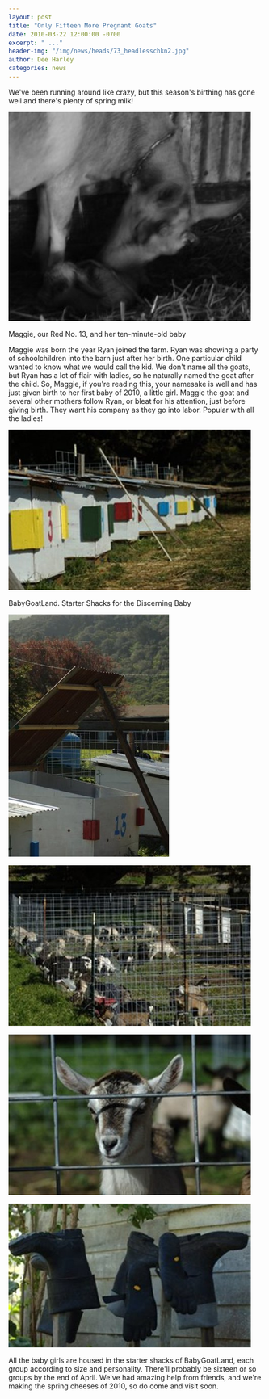 ```yaml
---
layout: post
title: "Only Fifteen More Pregnant Goats"
date: 2010-03-22 12:00:00 -0700
excerpt: " ..."
header-img: "/img/news/heads/73_headlesschkn2.jpg"
author: Dee Harley
categories: news
---
```



We've been running around like crazy, but this season's birthing has
gone well and there's plenty of spring milk!



![image](/img/news/73_baby&maggie.jpg)

Maggie, our Red No. 13, and her ten-minute-old baby

Maggie was born the year Ryan joined the farm. Ryan was showing a
party of schoolchildren into the barn just after her birth. One
particular child wanted to know what we would call the kid. We don't
name all the goats, but Ryan has a lot of flair with ladies, so he
naturally named the goat after the child. So, Maggie, if you're
reading this, your namesake is well and has just given birth to her
first baby of 2010, a little girl. Maggie the goat and several other
mothers follow Ryan, or bleat for his attention, just before giving
birth. They want his company as they go into labor. Popular with all
the ladies!



![image](/img/news/73_babygoatshacks.jpg)

BabyGoatLand. Starter Shacks for the Discerning Baby

![image](/img/news/73_babyshackopen.jpg)

![image](/img/news/73_babyshackrun.jpg)

![image](/img/news/73_babygoat1.jpg)

![image](/img/news/73_babyshackwellies.jpg)

All the baby girls are housed in the starter shacks of BabyGoatLand,
each group according to size and personality. There'll probably be
sixteen or so groups by the end of April. We've had amazing help from
friends, and we're making the spring cheeses of 2010, so do come and
visit soon.

